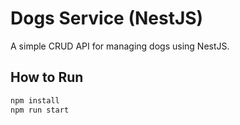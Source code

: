 # Dogs Service (NestJS)

A simple CRUD API for managing dogs using NestJS.

## How to Run

```bash
npm install
npm run start

